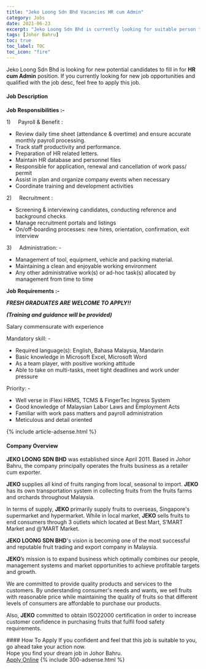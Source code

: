```yaml
---
title: "Jeko Loong Sdn Bhd Vacancies HR cum Admin" 
category: Jobs 
date: 2021-06-23 
excerpt: "Jeko Loong Sdn Bhd is currently looking for suitable person to fill in the HR cum Admin which based in Johor Bahru" 
tags: [Johor Bahru] 
toc: true 
toc_label: TOC 
toc_icon: "fire" 
--- 
```


<p>Jeko Loong Sdn Bhd is looking for new potential candidates to fill in for <b>HR cum Admin</b> position. If you currently looking for new job opportunities and qualified with the job desc, feel free to apply this job.
</p><div><div><h4>Job Description</h4></div><div><div><span><div><p><strong>Job Responsibilities :-</strong>&#160;</p><p>1)&#160;&#160;&#160;&#160;&#160;Payroll &amp; Benefit :</p><ul><li>Review daily time sheet (attendance &amp; overtime) and ensure accurate monthly payroll processing.</li><li>Track staff productivity and performance.</li><li>Preparation of HR related letters.</li><li>Maintain HR database and personnel files&#160;</li><li>Responsible for application, renewal and cancellation of work pass/ permit</li><li>Assist in plan and&#160;organize&#160;company events when necessary&#160;</li><li>Coordinate training and development activities&#160;</li></ul><p>2)&#160;&#160;&#160;&#160;&#160;Recruitment :</p><ul><li>Screening &amp; interviewing candidates, conducting reference and background checks</li><li>Manage recruitment portals and listings</li><li>On/off-boarding processes: new hires, orientation, confirmation, exit interview&#160;</li></ul><p>3)&#160;&#160;&#160;&#160;&#160;Administration: -</p><ul><li>Management of tool, equipment, vehicle and packing material.</li><li>Maintaining a clean and enjoyable working environment</li><li>Any other administrative work(s) or ad-hoc task(s) allocated by management from time to time</li></ul><p><strong>Job Requirements :-</strong></p><p><strong><em>FRESH GRADUATES ARE WELCOME TO APPLY!!</em></strong></p><p><strong><em>(Training and guidance will be provided)</em></strong></p><p>Salary commensurate with experience</p><p>Mandatory skill: -</p><ul><li><span>Required language(s): English, Bahasa Malaysia, Mandarin</span></li><li><span>Basic knowledge in Microsoft Excel, Microsoft Word</span></li><li><span>As a team player, with positive working attitude</span></li><li><span>Able to take on multi-tasks, meet tight deadlines and work under pressure</span></li></ul><p>Priority: -</p><ul><li><span>Well verse in </span>iFlexi HRMS, TCMS &amp; FingerTec Ingress <span>System</span></li><li><span>Good knowledge of Malaysian Labor Laws and Employment Acts</span></li><li>Familiar with work pass matters and payroll administration</li><li>Meticulous and detail oriented</li></ul></div></span></div></div></div> 
{% include article-adsense.html %} 
<div><div><h4>Company Overview</h4></div><div><div><span><div><p><strong>JEKO LOONG SDN BHD</strong> was established since April 2011. Based in Johor Bahru, the company principally operates the fruits business as a retailer cum exporter.</p><p><strong>JEKO </strong>supplies all kind of fruits ranging from local, seasonal to import. <strong>JEKO</strong> has its own transportation system in collecting fruits from the fruits farms and orchards throughout Malaysia.</p><p>In terms of supply, <strong>JEKO </strong>primarily supply fruits to overseas, Singapore's supermarket and hypermarket. While in local market, <strong>JEKO </strong>sells fruits to end consumers through 3 outlets which located at Best Mart,  S&#8217;MART Market and @&#8217;MART Market.</p><p><strong>JEKO LOONG SDN BHD</strong>'s vision is becoming one of the most successful and reputable fruit trading and export company in Malaysia.</p><p><strong>JEKO</strong>&#8217;s mission is to expand business which optimally combines our people, management systems and market opportunities to achieve profitable targets and growth.</p><p>We are committed to provide quality products and services to the customers. By understanding consumer's needs and wants, we sell fruits with reasonable price while maintaining the quality of fruits so that different levels of consumers are affordable to purchase our products.</p><p>Also, <strong>JEKO</strong> committed to obtain ISO22000 certification in order to increase customer confidence in purchasing fruits that fulfil food safety requirements.</p></div></span></div></div></div> 
#### How To Apply 
If you confident and feel that this job is suitable to you, go ahead take your action now. <br/> 
Hope you find your dream job in Johor Bahru. <br/> 
<a href="https://www.jobstreet.com.my/en/job/hr-cum-admin-4596480?jobId=jobstreet-my-job-4596480&" class="btn btn--info" target="_blank" rel="nofollow noopenner">Apply Online</a> 
{% include 300-adsense.html %} 
